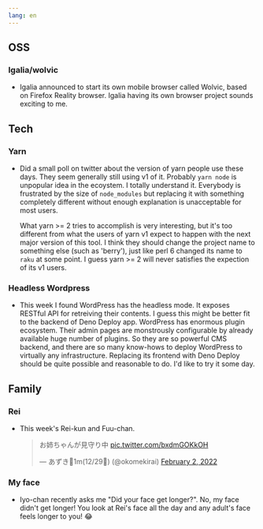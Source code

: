 ```yaml
---
lang: en
---
```


## OSS

### Igalia/wolvic

- Igalia announced to start its own mobile browser called Wolvic, based on Firefox Reality browser. Igalia having its own browser project sounds exciting to me.

## Tech

### Yarn

- Did a small poll on twitter about the version of yarn people use these days. They seem generally still using v1 of it. Probably `yarn node` is unpopular idea in the ecoystem. I totally understand it. Everybody is frustrated by the size of `node_modules` but replacing it with something completely different without enough explanation is unacceptable for most users.

  What yarn >= 2 tries to accomplish is very interesting, but it's too different from what the users of yarn v1 expect to happen with the next major version of this tool. I think they should change the project name to something else (such as 'berry'), just like perl 6 changed its name to `raku` at some point. I guess yarn >= 2 will never satisfies the expection of its v1 users.

### Headless Wordpress

- This week I found WordPress has the headless mode. It exposes RESTful API for retreiving their contents. I guess this might be better fit to the backend of Deno Deploy app. WordPress has enormous plugin ecosystem. Their admin pages are monstrously configurable by already available huge number of plugins. So they are so powerful CMS backend, and there are so many know-hows to deploy WordPress to virtually any infrastructure. Replacing its frontend with Deno Deploy should be quite possible and reasonable to do. I'd like to try it some day.

## Family

### Rei

- This week's Rei-kun and Fuu-chan.

  <blockquote class="twitter-tweet"><p lang="ja" dir="ltr">お姉ちゃんが見守り中 <a href="https://t.co/bxdmGOKkOH">pic.twitter.com/bxdmGOKkOH</a></p>&mdash; あずき🦕1m(12/29🎂) (@okomekirai) <a href="https://twitter.com/okomekirai/status/1488722865713082369?ref_src=twsrc%5Etfw">February 2, 2022</a></blockquote> <script async src="https://platform.twitter.com/widgets.js" charset="utf-8"></script>

### My face

- Iyo-chan recently asks me "Did your face get longer?". No, my face didn't get longer! You look at Rei's face all the day and any adult's face feels longer to you! 😂

